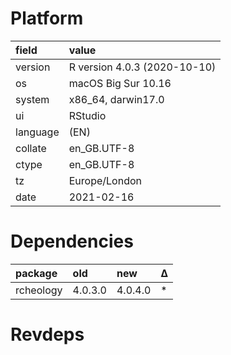 # Platform

|field    |value                        |
|:--------|:----------------------------|
|version  |R version 4.0.3 (2020-10-10) |
|os       |macOS Big Sur 10.16          |
|system   |x86_64, darwin17.0           |
|ui       |RStudio                      |
|language |(EN)                         |
|collate  |en_GB.UTF-8                  |
|ctype    |en_GB.UTF-8                  |
|tz       |Europe/London                |
|date     |2021-02-16                   |

# Dependencies

|package   |old     |new     |Δ  |
|:---------|:-------|:-------|:--|
|rcheology |4.0.3.0 |4.0.4.0 |*  |

# Revdeps

